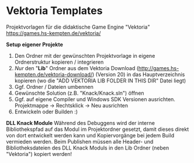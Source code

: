 # Vektoria Templates
Projektvorlagen für die didaktische Game Engine "Vektoria" https://games.hs-kempten.de/vektoria/

**Setup eigener Projekte**
1. Den Ordner mit der gewünschten Projektvorlage in eigene Ordnerstruktur kopieren / integrieren
2. *Nur* den "**Lib**" Ordner aus dem Vektoria Download (http://games.hs-kempten.de/vektoria-download/) (Version 20) in das Hauptverzeichnis kopieren (wo die "ADD VEKTORIA LIB FOLDER IN THIS DIR" Datei liegt)
3. Ggf. Ordner / Dateien umbennen
4. Gewünschte Solution (z.B. "Knack/Knack.sln") öffnen
5. Ggf. auf eigene Compiler und Windows SDK Versionen ausrichten. Projektmappe -> Rechtsklick -> Neu ausrichten
6. Entwickeln oder Builden :)

**DLL Knack Module**
Während des Debuggens wird der interne Bibliothekspfad auf das Modul im Projektordner gesetzt, damit dieses direkt von dort entwickelt werden kann und Kopiervorgänge bei jedem Build vermieden werden. Beim Publishen müssen alle Header- und Bibliotheksdateien des DLL Knack Moduls in den Lib Ordner (neben "Vektoria") kopiert werden!
